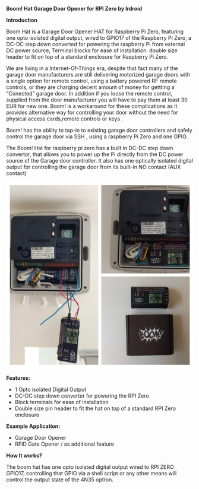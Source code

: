 **Boom! Hat Garage Door Opener for RPI Zero by Irdroid**

**Introduction** 

Boom Hat is a Garage Door Opener HAT for Raspberry Pi Zero, featuring one opto isolated digital output, wired to GPIO17 of the Raspberry Pi Zero, a DC-DC step down converted for powering the raspberry Pi from external DC power source, Terminal blocks for ease of installation. double size header to fit on top of a standard enclosure for Raspberry Pi Zero.

We are living in a Internet-Of-Things era, despite that fact many of the garage door manufacturers are still delivering motorized garage doors with a single option for remote control, using a battery powered RF remote controls, or they are charging decent amount of money for gettting a “Conected” garage door. In addition if you loose the remote control, supplied from the door manufacturer you will have to pay them at least 30 EUR for new one. Boom! is a workaround for these complications as it provides alternative way for controlling your door without the need for physical access cards,remote controls or keys .

Boom! has the ability to tap-in to existing garage door controllers and safely control the garage door via SSH , using a raspberry Pi Zero and one GPIO.

The Boom! Hat for raspberry pi zero has a built in DC-DC step down convertor, that allows you to power up the Pi directly from the DC power source of the Garage door controller. It also has one optically isolated digital output for controlling the garage door from its built-in NO contact (AUX contact)

![Boom](https://github.com/Irdroid/boom/blob/main/Documents/collage.jpg)



**Features:**
- 1 Opto isolated Digital Output
- DC-DC step down converter for powering the RPI Zero
- Block terminals for ease of installation
- Double size pin header to fit the hat on top of a standard RPI Zero enclosure

**Example Application:**
- Garage Door Opener
- RFID Gate Opener / as additional feature

**How It works?**

The boom hat has one opto isolated digital output wired to RPI ZERO GPIO17, controlling that GPIO via a shell script or any other means will control the output state of the 4N35 optron.